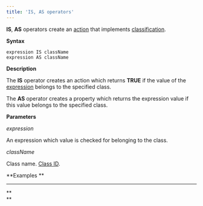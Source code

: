 ```yaml
---
title: 'IS, AS operators'
---
```


**IS**, **AS** operators create an [action](Properties.md) that implements [classification](Classification_IS_AS_.md).

**Syntax**

    expression IS className
    expression AS className

**Description**

The **IS** operator creates an action which returns **TRUE** if the value of the [expression](Expression.md) belongs to the specified class.

The **AS** operator creates a property which returns the expression value if this value belongs to the specified class.

**Parameters**

*expression*

An expression which value is checked for belonging to the class.

*className*

Class name. [Class ID](IDs_1573053.html#IDs-classid).

**Examples **

****


**  
**
